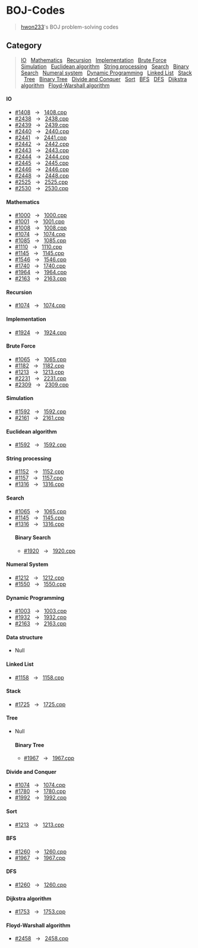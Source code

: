 
# BOJ-Codes

> [hwon233](https://www.acmicpc.net/user/hwon233)'s BOJ problem-solving codes


## Category

> [IO](#io) &nbsp; [Mathematics](#mathematics) &nbsp; [Recursion](#recursion) &nbsp; [Implementation](#implementation) &nbsp; [Brute Force](#brute-force) &nbsp; [Simulation](#simulation) &nbsp; [Euclidean algorithm](#euclidean-algorithm) &nbsp; [String processing](#string-processing) &nbsp; [Search](#search) &nbsp; [Binary Search](#binary-search) &nbsp; [Numeral system](#numberal-system) &nbsp; [Dynamic Programming](#dynamic-programming) &nbsp; [Linked List](#linked-list) &nbsp; [Stack](#stack) &nbsp; [Tree](#tree) &nbsp; [Binary Tree](#binary-tree) &nbsp; [Divide and Conquer](#divide-and-conquer) &nbsp; [Sort](#sort) &nbsp; [BFS](#bfs) &nbsp; [DFS](dfs) &nbsp; [Dijkstra algorithm](#dijkstra-algorithm) &nbsp; [Floyd-Warshall algorithm](#floyd-warshall-algorithm)

#### IO
* [#1408](https://www.acmicpc.net/problem/1408) &nbsp; → &nbsp; [1408.cpp](1408.cpp)
* [#2438](https://www.acmicpc.net/problem/2438) &nbsp; → &nbsp; [2438.cpp](2438.cpp)
* [#2439](https://www.acmicpc.net/problem/2439) &nbsp; → &nbsp; [2439.cpp](2439.cpp)
* [#2440](https://www.acmicpc.net/problem/2440) &nbsp; → &nbsp; [2440.cpp](2440.cpp)
* [#2441](https://www.acmicpc.net/problem/2441) &nbsp; → &nbsp; [2441.cpp](2441.cpp)
* [#2442](https://www.acmicpc.net/problem/2442) &nbsp; → &nbsp; [2442.cpp](2442.cpp)
* [#2443](https://www.acmicpc.net/problem/2443) &nbsp; → &nbsp; [2443.cpp](2443.cpp)
* [#2444](https://www.acmicpc.net/problem/2444) &nbsp; → &nbsp; [2444.cpp](2444.cpp)
* [#2445](https://www.acmicpc.net/problem/2445) &nbsp; → &nbsp; [2445.cpp](2445.cpp)
* [#2446](https://www.acmicpc.net/problem/2446) &nbsp; → &nbsp; [2446.cpp](2446.cpp)
* [#2448](https://www.acmicpc.net/problem/2439) &nbsp; → &nbsp; [2448.cpp](2448.cpp)
* [#2525](https://www.acmicpc.net/problem/2525) &nbsp; → &nbsp; [2525.cpp](2525.cpp)
* [#2530](https://www.acmicpc.net/problem/2530) &nbsp; → &nbsp; [2530.cpp](2530.cpp)

#### Mathematics
* [#1000](https://www.acmicpc.net/problem/1000) &nbsp; → &nbsp; [1000.cpp](1000.cpp)
* [#1001](https://www.acmicpc.net/problem/1001) &nbsp; → &nbsp; [1001.cpp](1001.cpp)
* [#1008](https://www.acmicpc.net/problem/1008) &nbsp; → &nbsp; [1008.cpp](1008.cpp)
* [#1074](https://www.acmicpc.net/problem/1074) &nbsp; → &nbsp; [1074.cpp](1074.cpp)
* [#1085](https://www.acmicpc.net/problem/1085) &nbsp; → &nbsp; [1085.cpp](1085.cpp)
* [#1110](https://www.acmicpc.net/problem/1110) &nbsp; → &nbsp; [1110.cpp](1110.cpp)
* [#1145](https://www.acmicpc.net/problem/1145) &nbsp; → &nbsp; [1145.cpp](1145.cpp)
* [#1546](https://www.acmicpc.net/problem/1546) &nbsp; → &nbsp; [1546.cpp](1546.cpp)
* [#1740](https://www.acmicpc.net/problem/1740) &nbsp; → &nbsp; [1740.cpp](1740.cpp)
* [#1964](https://www.acmicpc.net/problem/1964) &nbsp; → &nbsp; [1964.cpp](1964.cpp)
* [#2163](https://www.acmicpc.net/problem/2163) &nbsp; → &nbsp; [2163.cpp](2163.cpp)

#### Recursion
* [#1074](https://www.acmicpc.net/problem/1074) &nbsp; → &nbsp; [1074.cpp](1074.cpp)

#### Implementation
* [#1924](https://www.acmicpc.net/problem/1924) &nbsp; → &nbsp; [1924.cpp](1924.cpp)

#### Brute Force
* [#1065](https://www.acmicpc.net/problem/1065) &nbsp; → &nbsp; [1065.cpp](1065.cpp)
* [#1182](https://www.acmicpc.net/problem/1182) &nbsp; → &nbsp; [1182.cpp](1182.cpp)
* [#1213](https://www.acmicpc.net/problem/1213) &nbsp; → &nbsp; [1213.cpp](1213.cpp)
* [#2231](https://www.acmicpc.net/problem/2231) &nbsp; → &nbsp; [2231.cpp](2231.cpp)
* [#2309](https://www.acmicpc.net/problem/2309) &nbsp; → &nbsp; [2309.cpp](2309.cpp)

#### Simulation
* [#1592](https://www.acmicpc.net/problem/1592) &nbsp; → &nbsp; [1592.cpp](1592.cpp)
* [#2161](https://www.acmicpc.net/problem/2161) &nbsp; → &nbsp; [2161.cpp](2161.cpp)

#### Euclidean algorithm
* [#1592](https://www.acmicpc.net/problem/1592) &nbsp; → &nbsp; [1592.cpp](1592.cpp)

#### String processing
* [#1152](https://www.acmicpc.net/problem/1152) &nbsp; → &nbsp; [1152.cpp](1152.cpp)
* [#1157](https://www.acmicpc.net/problem/1157) &nbsp; → &nbsp; [1157.cpp](1157.cpp)
* [#1316](https://www.acmicpc.net/problem/1316) &nbsp; → &nbsp; [1316.cpp](1316.cpp)

#### Search
* [#1065](https://www.acmicpc.net/problem/1065) &nbsp; → &nbsp; [1065.cpp](1065.cpp)
* [#1145](https://www.acmicpc.net/problem/1145) &nbsp; → &nbsp; [1145.cpp](1145.cpp)
* [#1316](https://www.acmicpc.net/problem/1316) &nbsp; → &nbsp; [1316.cpp](1316.cpp)
  #### Binary Search
  * [#1920](https://www.acmicpc.net/problem/1920) &nbsp; → &nbsp; [1920.cpp](1920.cpp)

#### Numeral System
* [#1212](https://www.acmicpc.net/problem/1212) &nbsp; → &nbsp; [1212.cpp](1212.cpp)
* [#1550](https://www.acmicpc.net/problem/1550) &nbsp; → &nbsp; [1550.cpp](1550.cpp)

#### Dynamic Programming
* [#1003](https://www.acmicpc.net/problem/1003) &nbsp; → &nbsp; [1003.cpp](1003.cpp)
* [#1932](https://www.acmicpc.net/problem/1932) &nbsp; → &nbsp; [1932.cpp](1932.cpp)
* [#2163](https://www.acmicpc.net/problem/2163) &nbsp; → &nbsp; [2163.cpp](2163.cpp)

#### Data structure
* Null

#### Linked List
* [#1158](https://www.acmicpc.net/problem/1158) &nbsp; → &nbsp; [1158.cpp](1158.cpp)

#### Stack
* [#1725](https://www.acmicpc.net/problem/1725) &nbsp; → &nbsp; [1725.cpp](1725.cpp)

#### Tree
* Null
  #### Binary Tree
  * [#1967](https://www.acmicpc.net/problem/1967) &nbsp; → &nbsp; [1967.cpp](1967.cpp)

#### Divide and Conquer
* [#1074](https://www.acmicpc.net/problem/1074) &nbsp; → &nbsp; [1074.cpp](1074.cpp)
* [#1780](https://www.acmicpc.net/problem/1780) &nbsp; → &nbsp; [1780.cpp](1780.cpp)
* [#1992](https://www.acmicpc.net/problem/1992) &nbsp; → &nbsp; [1992.cpp](1992.cpp)

#### Sort
* [#1213](https://www.acmicpc.net/problem/1213) &nbsp; → &nbsp; [1213.cpp](1213.cpp)

#### BFS
* [#1260](https://www.acmicpc.net/problem/1260) &nbsp; → &nbsp; [1260.cpp](1260.cpp)
* [#1967](https://www.acmicpc.net/problem/1967) &nbsp; → &nbsp; [1967.cpp](1967.cpp)

#### DFS
* [#1260](https://www.acmicpc.net/problem/1260) &nbsp; → &nbsp; [1260.cpp](1260.cpp)

#### Dijkstra algorithm
* [#1753](https://www.acmicpc.net/problem/1753) &nbsp; → &nbsp; [1753.cpp](1753.cpp)

#### Floyd-Warshall algorithm
* [#2458](https://www.acmicpc.net/problem/2458) &nbsp; → &nbsp; [2458.cpp](2458.cpp)
